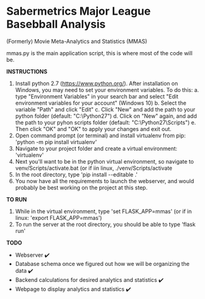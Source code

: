 
# Sabermetrics Major League Basebball Analysis
(Formerly) Movie Meta-Analytics and Statistics (MMAS)

mmas.py is the main application script, this is where most of the code will be.

**INSTRUCTIONS**
1. Install python 2.7 (https://www.python.org/).  After installation on Windows, you may need to set your environment variables.  To do this:
	a. type "Environment Variables" in your search bar and select "Edit environment variables for your account" (Windows 10)
	b. Select the variable "Path" and click "Edit"
	c. Click "New" and add the path to your python folder (default: "C:\Python27\")
	d. Click on "New" again, and add the path to your pyhon scripts folder (default: "C:\Python27\Scripts\")
	e. Then click "OK" and "OK" to apply your changes and exit out.
2. Open command prompt (or terminal) and install virtualenv from pip: 'python -m pip install virtualenv'
3. Navigate to your project folder and create a virtual environment: 'virtualenv'
4. Next you'll want to be in the python virtual environment, so navigate to venv/Scripts/activate.bat (or if iin linux, ./venv/Scripts/activate
5. In the root directory, type 'pip install --editable .'
6. You now have all the requirements to launch the webserver, and would probably be best working on the project at this step.
	
	
**TO RUN**
1. While in the virtual environment, type 'set FLASK_APP=mmas' (or if in linux: 'export FLASK_APP=mmas')
2. To run the server at the root directory, you should be able to type 'flask run'

**TODO**

 - Webserver  :heavy_check_mark:
 - Database schema once we figured out how we will be organizing the data :heavy_check_mark:
 - Backend calculations for desired analytics and statistics :heavy_check_mark:
 - Webpage to display analytics and statistics :heavy_check_mark:
